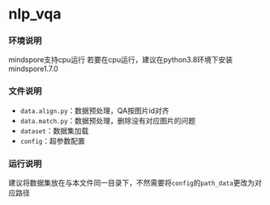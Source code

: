 # nlp_vqa
### 环境说明
mindspore支持cpu运行
若要在cpu运行，建议在python3.8环境下安装mindspore1.7.0

### 文件说明
+ `data.align.py`：数据预处理，QA按图片id对齐
+ `data.match.py`：数据预处理，删除没有对应图片的问题
+ `dataset`：数据集加载
+ `config`：超参数配置

### 运行说明
建议将数据集放在与本文件同一目录下，不然需要将`config`的`path_data`更改为对应路径

